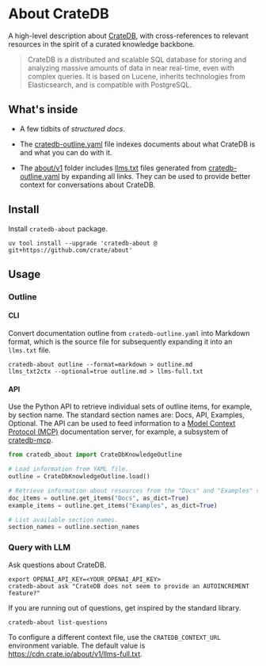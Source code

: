 # About CrateDB

A high-level description about [CrateDB], with cross-references
to relevant resources in the spirit of a curated knowledge backbone.

> CrateDB is a distributed and scalable SQL database for storing and
> analyzing massive amounts of data in near real-time, even with
> complex queries. It is based on Lucene, inherits technologies from
> Elasticsearch, and is compatible with PostgreSQL.

## What's inside

- A few tidbits of _structured docs_.

- The [cratedb-outline.yaml] file indexes documents about what CrateDB is
  and what you can do with it.

- The [about/v1] folder includes [llms.txt] files generated from
  [cratedb-outline.yaml] by expanding all links. They can be used
  to provide better context for conversations about CrateDB.

## Install

Install `cratedb-about` package.
```shell
uv tool install --upgrade 'cratedb-about @ git+https://github.com/crate/about'
```

## Usage

### Outline

#### CLI
Convert documentation outline from `cratedb-outline.yaml` into Markdown format,
which is the source file for subsequently expanding it into an `llms.txt` file.
```shell
cratedb-about outline --format=markdown > outline.md
llms_txt2ctx --optional=true outline.md > llms-full.txt
```

#### API
Use the Python API to retrieve individual sets of outline items, for example,
by section name. The standard section names are: Docs, API, Examples, Optional.
The API can be used to feed information to a [Model Context Protocol (MCP)]
documentation server, for example, a subsystem of [cratedb-mcp].
```python
from cratedb_about import CrateDbKnowledgeOutline

# Load information from YAML file.
outline = CrateDbKnowledgeOutline.load()

# Retrieve information about resources from the "Docs" and "Examples" sections.
doc_items = outline.get_items("Docs", as_dict=True)
example_items = outline.get_items("Examples", as_dict=True)

# List available section names.
section_names = outline.section_names
```

### Query with LLM

Ask questions about CrateDB.
```shell
export OPENAI_API_KEY=<YOUR_OPENAI_API_KEY>
cratedb-about ask "CrateDB does not seem to provide an AUTOINCREMENT feature?"
```

If you are running out of questions, get inspired by the standard library.
```shell
cratedb-about list-questions
```

To configure a different context file, use the `CRATEDB_CONTEXT_URL` environment
variable. The default value is https://cdn.crate.io/about/v1/llms-full.txt.


[about/v1]: https://cdn.crate.io/about/v1/
[CrateDB]: https://cratedb.com/database
[cratedb-mcp]: https://github.com/crate/cratedb-mcp
[cratedb-outline.yaml]: https://github.com/crate/about/blob/main/src/cratedb_about/outline/cratedb-outline.yaml
[llms.txt]: https://llmstxt.org/
[Model Context Protocol (MCP)]: https://modelcontextprotocol.io/introduction
